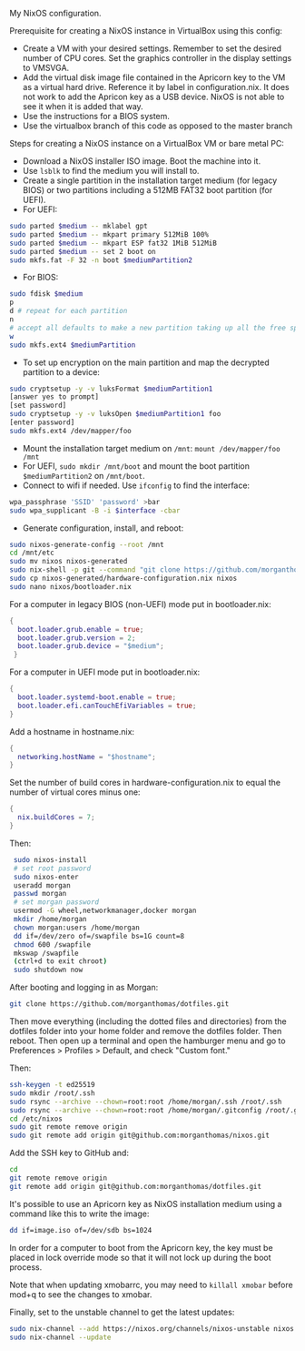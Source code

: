 My NixOS configuration.

Prerequisite for creating a NixOS instance in VirtualBox using this config:

* Create a VM with your desired settings. Remember to set the desired number of CPU cores. Set the graphics controller in the display settings to VMSVGA.
* Add the virtual disk image file contained in the Apricorn key to the VM as a virtual hard drive. Reference it by label in configuration.nix. It does not work to add the Apricon key as a USB device. NixOS is not able to see it when it is added that way.
* Use the instructions for a BIOS system.
* Use the virtualbox branch of this code as opposed to the master branch

Steps for creating a NixOS instance on a VirtualBox VM or bare metal PC:

* Download a NixOS installer ISO image. Boot the machine into it.
* Use `lsblk` to find the medium you will install to.
* Create a single partition in the installation target medium (for legacy BIOS) or two partitions including a 512MB FAT32 boot partition (for UEFI). 
* For UEFI:
```bash
sudo parted $medium -- mklabel gpt
sudo parted $medium -- mkpart primary 512MiB 100%
sudo parted $medium -- mkpart ESP fat32 1MiB 512MiB
sudo parted $medium -- set 2 boot on
sudo mkfs.fat -F 32 -n boot $mediumPartition2
```
   * For BIOS:
```bash
sudo fdisk $medium
p
d # repeat for each partition
n
# accept all defaults to make a new partition taking up all the free space
w
sudo mkfs.ext4 $mediumPartition
```
* To set up encryption on the main partition and map the decrypted partition to a device:
```bash
sudo cryptsetup -y -v luksFormat $mediumPartition1
[answer yes to prompt]
[set password]
sudo cryptsetup -y -v luksOpen $mediumPartition1 foo
[enter password]
sudo mkfs.ext4 /dev/mapper/foo
```
* Mount the installation target medium on `/mnt`: `mount /dev/mapper/foo /mnt`
* For UEFI, `sudo mkdir /mnt/boot` and mount the boot partition `$mediumPartition2` on `/mnt/boot`.
* Connect to wifi if needed. Use `ifconfig` to find the interface:
```bash
wpa_passphrase 'SSID' 'password' >bar
sudo wpa_supplicant -B -i $interface -cbar
```
* Generate configuration, install, and reboot: 
```bash
sudo nixos-generate-config --root /mnt
cd /mnt/etc
sudo mv nixos nixos-generated
sudo nix-shell -p git --command "git clone https://github.com/morganthomas/nixos.git"
sudo cp nixos-generated/hardware-configuration.nix nixos
sudo nano nixos/bootloader.nix
```
For a computer in legacy BIOS (non-UEFI) mode put in bootloader.nix:
```nix
{
  boot.loader.grub.enable = true;
  boot.loader.grub.version = 2;
  boot.loader.grub.device = "$medium";
 }
 ```
 For a computer in UEFI mode put in bootloader.nix:
 ```nix
 {
   boot.loader.systemd-boot.enable = true;
   boot.loader.efi.canTouchEfiVariables = true;
 }
 ```
Add a hostname in hostname.nix:
```nix
{
  networking.hostName = "$hostname";
}
```
Set the number of build cores in hardware-configuration.nix to equal the number of virtual cores minus one:
```nix
{
  nix.buildCores = 7;
}
```
 Then:
```bash 
 sudo nixos-install
 # set root password
 sudo nixos-enter
 useradd morgan
 passwd morgan
 # set morgan password
 usermod -G wheel,networkmanager,docker morgan
 mkdir /home/morgan
 chown morgan:users /home/morgan
 dd if=/dev/zero of=/swapfile bs=1G count=8
 chmod 600 /swapfile
 mkswap /swapfile
 (ctrl+d to exit chroot)
 sudo shutdown now
 ```
 
 After booting and logging in as Morgan:
 
 ```bash
 git clone https://github.com/morganthomas/dotfiles.git
 ```
 
 Then move everything (including the dotted files and directories) from the dotfiles folder into your home folder and remove the dotfiles folder. Then reboot. Then open up a terminal and open the hamburger menu and go to Preferences > Profiles > Default, and check "Custom font."

Then:

```bash
ssh-keygen -t ed25519
sudo mkdir /root/.ssh
sudo rsync --archive --chown=root:root /home/morgan/.ssh /root/.ssh
sudo rsync --archive --chown=root:root /home/morgan/.gitconfig /root/.gitconfig
cd /etc/nixos
sudo git remote remove origin
sudo git remote add origin git@github.com:morganthomas/nixos.git
```

Add the SSH key to GitHub and:

```bash
cd
git remote remove origin
git remote add origin git@github.com:morganthomas/dotfiles.git
```

 It's possible to use an Apricorn key as NixOS installation medium using a command like this to write the image:
 
 ```bash
 dd if=image.iso of=/dev/sdb bs=1024
 ```
 
 In order for a computer to boot from the Apricorn key, the key must be placed in lock override mode so that it will not lock up during the boot process.

Note that when updating xmobarrc, you may need to `killall xmobar` before mod+q to see the changes to xmobar.

Finally, set to the unstable channel to get the latest updates:

```bash
sudo nix-channel --add https://nixos.org/channels/nixos-unstable nixos
sudo nix-channel --update
```
